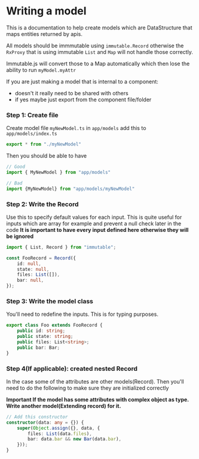 # Writing a model

This is a documentation to help create models which are DataStructure that maps entities returned by apis.

All models should be immmutable using `immutable.Record` otherwise the `RxProxy` that is using immutable `List` and `Map` will not handle those correctly.

Immutable.js will convert those to a Map automatically which then lose the ability to run `myModel.myAttr`

If you are just making a model that is internal to a component:
* doesn't it really need to be shared with others
* if yes maybe just export from the component file/folder

### Step 1: Create file
Create model file `myNewModel.ts` in `app/models`
add this to `app/models/index.ts`

```typescript
export * from "./myNewModel"
```

Then you should be able to have

```typescript
// Good
import { MyNewModel } from "app/models"

// Bad
import {MyNewModel} from "app/models/myNewModel"
```

### Step 2: Write the Record
Use this to specify default values for each input. This is quite useful for inputs which are array for example and prevent a null check later in the code
**It is important to have every input defined here otherwise they will be ignored**

```typescript
import { List, Record } from "immutable";

const FooRecord = Record({
    id: null,
    state: null,
    files: List([]),
    bar: null,
});
```

### Step 3: Write the model class

You'll need to redefine the inputs. This is for typing purposes.

```typescript
export class Foo extends FooRecord {
    public id: string;
    public state: string;
    public files: List<string>;
    public bar: Bar;
}
```

### Step 4(If applicable): created nested Record
In the case some of the attributes are other models(Record). Then you'll need to do the following to make sure they are initialized correctly

**Important If the model has some attributes with complex object as type. Write another model(Extending record) for it.**

```typescript
// Add this constructor
constructor(data: any = {}) {
    super(Object.assign({}, data, {
        files: List(data.files),
        bar: data.bar && new Bar(data.bar),
    }));
}
```

